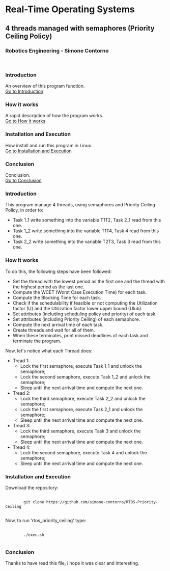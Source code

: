 # Real-Time Operating Systems
## 4 threads managed with semaphores (Priority Ceiling Policy)
### Robotics Engineering - Simone Contorno<br>

<br>

### Introduction
An overview of this program function.<br>
[Go to Introduction](#intro)

### How it works
A rapid description of how the program works.<br>
[Go to How it works](#how)

### Installation and Execution
How install and run this program in Linux.<br>
[Go to Installation and Execution](#installation)

### Conclusion
Conclusion.<br>
[Go to Conclusion](#con)

<a name="intro"></a>
### Introduction

This program manage 4 threads, using semaphores and Priority Ceiling Policy, in order to:
<ul>
    <li>Task 1_1 write something into the variable T1T2, Task 2_1 read from this one.</li>
    <li>Task 1_2 write something into the variable T1T4, Task 4 read from this one.</li>
    <li>Task 2_2 write something into the variable T2T3, Task 3 read from this one.</li>
</ul>

<a name="how"></a>
### How it works

To do this, the following steps have been followed:
<ul>
    <li>Set the thread with the lowest period as the first one and the
    thread with the highest period as the last one.</li>
    <li>Compute the WCET (Worst Case Execution Time) for each task.</li>
    <li>Compute the Blocking Time for each task.</li>
    <li>Check if the schedulability if feasible or not computing the 
    Utilization factor (U) and the Utilization factor lower upper bound
    (Ulub).</li>
    <li>Set attributes (including scheduling policy and priority) of each task.</li>
    <li>Set attributes (including Priority Ceiling) of each semaphore.</li>
    <li>Compute the next arrival time of each task.</li>
    <li>Create threads and wait for all of them.</li>
    <li>When these terminates, print missed deadlines of each task and terminate the program.</li>
</ul>

Now, let's notice what each Thread does:
<ul>
    <li>Tread 1: 
        <ul>
            <li>Lock the first semaphore, execute Task 1_1 and unlock the semaphore;</li>
            <li>Lock the second semaphore, execute Task 1_2 and unlock the semaphore;</li>
            <li>Sleep until the next arrival time and compute the next one.</li>
        </ul>
    </li>
    <li>Tread 2: 
        <ul>
            <li>Lock the third semaphore, execute Task 2_2 and unlock the semaphore;</li>
            <li>Lock the first semaphore, execute Task 2_1 and unlock the semaphore;</li>
            <li>Sleep until the next arrival time and compute the next one.</li>
        </ul>
    </li>
    <li>Tread 3: 
        <ul>
            <li>Lock the third semaphore, execute Task 3 and unlock the semaphore;</li>
            <li>Sleep until the next arrival time and compute the next one.</li>
        </ul>
    </li>
    <li>Tread 4: 
        <ul>
            <li>Lock the second semaphore, execute Task 4 and unlock the semaphore;</li>
            <li>Sleep until the next arrival time and compute the next one.</li>
        </ul>
    </li>
</ul>

<a name="installation"></a>
### Installation and Execution

Download the repository:

<pre>
    <code>
        git clone https://github.com/simone-contorno/RTOS-Priority-Ceiling
    </code>
</pre>

Now, to run 'rtos_priority_ceiling' type:

<pre>
    <code>
        ./exec.sh
    </code>
</pre>

<a name="con"></a>
### Conclusion

Thanks to have read this file, i hope it was clear and interesting.
